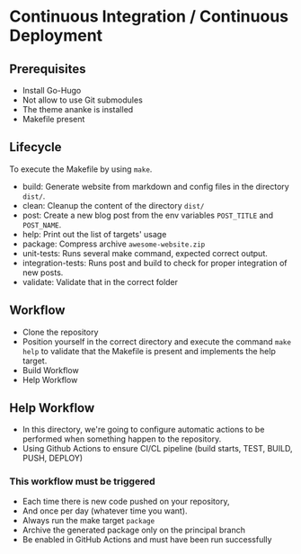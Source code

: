 # Continuous Integration / Continuous Deployment

## Prerequisites

- Install Go-Hugo
- Not allow to use Git submodules
- The theme ananke is installed
- Makefile present

## Lifecycle

To execute the Makefile by using `make`.

- build: Generate website from markdown and config files in the directory `dist/`.
- clean: Cleanup the content of the directory `dist/`
- post: Create a new blog post from the env variables `POST_TITLE` and `POST_NAME`.
- help: Print out the list of targets' usage
- package: Compress archive `awesome-website.zip`
- unit-tests: Runs several make command, expected correct output.
- integration-tests: Runs post and build to check for proper integration of new posts.
- validate: Validate that in the correct folder

## Workflow

- Clone the repository
- Position yourself in the correct directory and execute the command
 `make help` to validate that the Makefile is present and
 implements the help target.
- Build Workflow
- Help Workflow

## Help Workflow

- In this directory, we're going to configure automatic actions
 to be performed when something happen to the repository.
- Using Github Actions to ensure CI/CL pipeline
 (build starts, TEST, BUILD, PUSH, DEPLOY)

### This workflow must be triggered

- Each time there is new code pushed on your repository,
- And once per day (whatever time you want).
- Always run the make target `package`
- Archive the generated package only on the principal branch
- Be enabled in GitHub Actions and must have been run successfully

